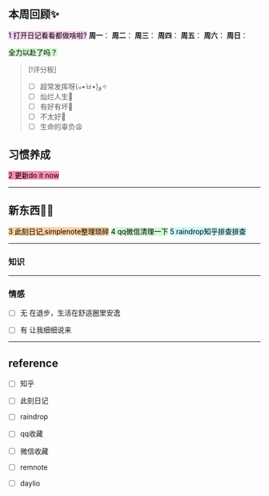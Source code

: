## 本周回顾✨
<mark style="background: #FFB8EBA6;">1 打开日记看看都做啥啦?</mark>
**周一**：
**周二**：
**周三**：
**周四**：
**周五**：
**周六**：
**周日**：


<mark style="background: #BBFABBA6;">全力以赴了吗？
</mark>
> [!评分板]
> - [ ] 超常发挥呀(๑•̀ㅂ•́)و✧
> - [ ] 灿烂人生🌊
> - [ ] 有好有坏🥴
> - [ ] 不太好🫤
> - [ ] 生命的辜负😩

## 习惯养成
<mark style="background: #FF5582A6;">2 更新do it now</mark>


---

## 新东西👩‍🎓
<mark style="background: #FFB86CA6;">3 此刻日记,simplenote整理琐碎</mark>
<mark style="background: #BBFABBA6;">4 qq微信清理一下</mark>
<mark style="background: #ABF7F7A6;">5 raindrop知乎排查排查</mark>

---
### 知识





---
### 情感
- [ ] 无
在退步，生活在舒适圈里安逸
- [ ] 有
让我细细说来





---
## reference
- [ ] 知乎
- [ ] 此刻日记
- [ ] raindrop
- [ ] qq收藏
- [ ] 微信收藏
- [ ] remnote
- [ ] daylio




